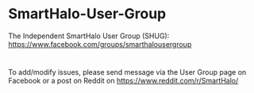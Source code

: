 # SmartHalo-User-Group
The Independent SmartHalo User Group (SHUG): https://www.facebook.com/groups/smarthalousergroup
#
To add/modify issues, please send message via the User Group page on Facebook or a post on Reddit on https://www.reddit.com/r/SmartHalo/
